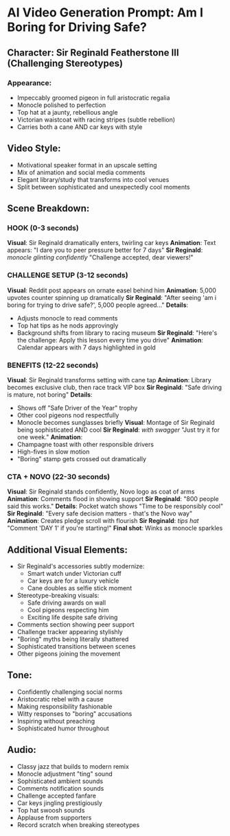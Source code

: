 # AI Video Generation Prompt: Am I Boring for Driving Safe?

## Character: Sir Reginald Featherstone III (Challenging Stereotypes)
### Appearance:
- Impeccably groomed pigeon in full aristocratic regalia
- Monocle polished to perfection
- Top hat at a jaunty, rebellious angle
- Victorian waistcoat with racing stripes (subtle rebellion)
- Carries both a cane AND car keys with style

## Video Style:
- Motivational speaker format in an upscale setting
- Mix of animation and social media comments
- Elegant library/study that transforms into cool venues
- Split between sophisticated and unexpectedly cool moments

## Scene Breakdown:

### HOOK (0-3 seconds)
**Visual**: Sir Reginald dramatically enters, twirling car keys
**Animation**: Text appears: "I dare you to peer pressure better for 7 days"
**Sir Reginald**: *monocle glinting confidently* "Challenge accepted, dear viewers!"

### CHALLENGE SETUP (3-12 seconds)
**Visual**: Reddit post appears on ornate easel behind him
**Animation**: 5,000 upvotes counter spinning up dramatically
**Sir Reginald**: "After seeing 'am i boring for trying to drive safe?', 5,000 people agreed..."
**Details**:
- Adjusts monocle to read comments
- Top hat tips as he nods approvingly
- Background shifts from library to racing museum
**Sir Reginald**: "Here's the challenge: Apply this lesson every time you drive"
**Animation**: Calendar appears with 7 days highlighted in gold

### BENEFITS (12-22 seconds)
**Visual**: Sir Reginald transforms setting with cane tap
**Animation**: Library becomes exclusive club, then race track VIP box
**Sir Reginald**: "Safe driving is mature, not boring"
**Details**:
- Shows off "Safe Driver of the Year" trophy
- Other cool pigeons nod respectfully
- Monocle becomes sunglasses briefly
**Visual**: Montage of Sir Reginald being sophisticated AND cool
**Sir Reginald**: *with swagger* "Just try it for one week."
**Animation**: 
- Champagne toast with other responsible drivers
- High-fives in slow motion
- "Boring" stamp gets crossed out dramatically

### CTA + NOVO (22-30 seconds)
**Visual**: Sir Reginald stands confidently, Novo logo as coat of arms
**Animation**: Comments flood in showing support
**Sir Reginald**: "800 people said this works."
**Details**: Pocket watch shows "Time to be responsibly cool"
**Sir Reginald**: "Every safe decision matters - that's the Novo way"
**Animation**: Creates pledge scroll with flourish
**Sir Reginald**: *tips hat* "Comment 'DAY 1' if you're starting!"
**Final shot**: Winks as monocle sparkles

## Additional Visual Elements:
- Sir Reginald's accessories subtly modernize:
  - Smart watch under Victorian cuff
  - Car keys are for a luxury vehicle
  - Cane doubles as selfie stick moment
- Stereotype-breaking visuals:
  - Safe driving awards on wall
  - Cool pigeons respecting him
  - Exciting life despite safe driving
- Comments section showing peer support
- Challenge tracker appearing stylishly
- "Boring" myths being literally shattered
- Sophisticated transitions between scenes
- Other pigeons joining the movement

## Tone:
- Confidently challenging social norms
- Aristocratic rebel with a cause
- Making responsibility fashionable
- Witty responses to "boring" accusations
- Inspiring without preaching
- Sophisticated humor throughout

## Audio:
- Classy jazz that builds to modern remix
- Monocle adjustment "ting" sound
- Sophisticated ambient sounds
- Comments notification sounds
- Challenge accepted fanfare
- Car keys jingling prestigiously
- Top hat swoosh sounds
- Applause from supporters
- Record scratch when breaking stereotypes
